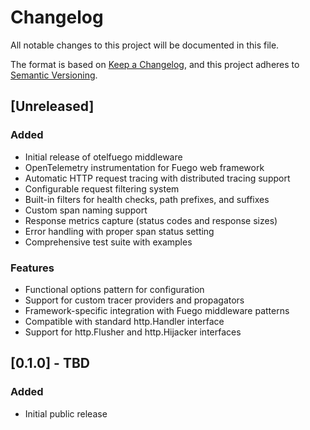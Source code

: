 # Changelog

All notable changes to this project will be documented in this file.

The format is based on [Keep a Changelog](https://keepachangelog.com/en/1.0.0/),
and this project adheres to [Semantic Versioning](https://semver.org/spec/v2.0.0.html).

## [Unreleased]

### Added
- Initial release of otelfuego middleware
- OpenTelemetry instrumentation for Fuego web framework
- Automatic HTTP request tracing with distributed tracing support
- Configurable request filtering system
- Built-in filters for health checks, path prefixes, and suffixes
- Custom span naming support
- Response metrics capture (status codes and response sizes)
- Error handling with proper span status setting
- Comprehensive test suite with examples

### Features
- Functional options pattern for configuration
- Support for custom tracer providers and propagators
- Framework-specific integration with Fuego middleware patterns
- Compatible with standard http.Handler interface
- Support for http.Flusher and http.Hijacker interfaces

## [0.1.0] - TBD

### Added
- Initial public release
